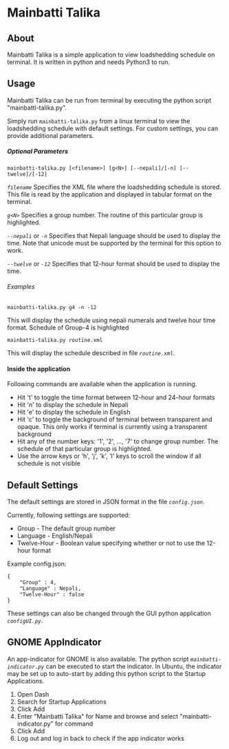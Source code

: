 # Mainbatti Talika

## About
Mainbatti Talika is a simple application to view loadshedding schedule on terminal. It is written in python and needs Python3 to run.

## Usage
Mainbatti Talika can be run from terminal by executing the python script "mainbatti-talika.py".

Simply run `mainbatti-talika.py` from a linux terminal to view the loadshedding schedule with default settings. For custom settings, you can provide additional parameters.

##### Optional Parameters
`mainbatti-talika.py [<filename>] [g<N>] [--nepali]/[-n] [--twelve]/[-12]`

*`filename`*
Specifies the XML file where the loadshedding schedule is stored. This file is read by the application and displayed in tabular format on the terminal.

*`g<N>`*
Specifies a group number. The routine of this particular group is highlighted.

*`--nepali`* or *`-n`*
Specifies that Nepali language should be used to display the time. Note that unicode must be supported by the terminal for this option to work.

*`--twelve`* or *`-12`*
Specifies that 12-hour format should be used to display the time.

###### Examples
`mainbatti-talika.py g4 -n -12`

This will display the schedule using nepali numerals and twelve hour time format. Schedule of Group-4 is highlighted

`mainbatti-talika.py routine.xml`

This will display the schedule described in file *`routine.xml`*.

#### Inside the application
Following commands are available when the application is running.
* Hit 't' to toggle the time format between 12-hour and 24-hour formats
* Hit 'n' to display the schedule in Nepali
* Hit 'e' to display the schedule in English
* Hit 'c' to toggle the background of terminal between transparent and opaque. This only works if terminal is currently using a transparent background
* Hit any of the number keys: '1', '2', ..., '7'  to change group number. The schedule of that particular group is highlighted.
* Use the arrow keys or 'h', 'j', 'k', 'l' keys to scroll the window if all schedule is not visible

## Default Settings
The default settings are stored in JSON format in the file *`config.json`*.

Currently, following settings are supported:
* Group - The default group number
* Language - English/Nepali
* Twelve-Hour - Boolean value specifying whether or not to use the 12-hour format

Example config.json:
```
{
    "Group" : 4,
    "Language" : Nepali,
    "Twelve-Hour" : false
}
```
These settings can also be changed through the GUI python application *`configUI.py`*.

## GNOME AppIndicator
An app-indicator for GNOME is also available. The python script *`mainbatti-indicator.py`* can be executed to start the indicator. In Ubuntu, the indicator may be set up to auto-start by adding this python script to the Startup Applications.

1. Open Dash
2. Search for Startup Applications
3. Click Add
4. Enter "Mainbatti Talika" for Name and browse and select "mainbatti-indicator.py" for command
5. Click Add
6. Log out and log in back to check if the app indicator works


